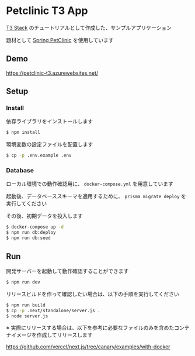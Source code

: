 # Petclinic T3 App

[T3 Stack](https://create.t3.gg/) のチュートリアルとして作成した、サンプルアプリケーション

題材として [Spring PetClinic](https://spring-petclinic.github.io/) を使用しています

## Demo

https://petclinic-t3.azurewebsites.net/

## Setup

### Install

依存ライブラリをインストールします

```bash
$ npm install
```

環境変数の設定ファイルを配置します

```bash
$ cp -p .env.example .env
```

### Database

ローカル環境での動作確認用に、 `docker-compose.yml` を用意しています

起動後、データベーススキーマを適用するために、 `prisma migrate deploy` を実行してください

その後、初期データを投入します

```bash
$ docker-compose up -d
$ npm run db:deploy
$ npm run db:seed
```

## Run

開発サーバーを起動して動作確認することができます

```bash
$ npm run dev
```

リリースビルドを作って確認したい場合は、以下の手順を実行してください

```bash
$ npm run build
$ cp -p .next/standalone/server.js .
$ node server.js
```

※ 実際にリリースする場合は、以下を参考に必要なファイルのみを含めたコンテナイメージを作成してリリースします

https://github.com/vercel/next.js/tree/canary/examples/with-docker
